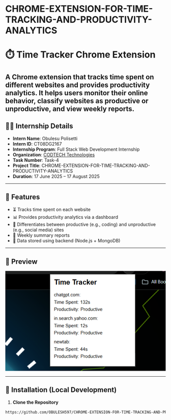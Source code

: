 # CHROME-EXTENSION-FOR-TIME-TRACKING-AND-PRODUCTIVITY-ANALYTICS
# ⏱️ Time Tracker Chrome Extension

A Chrome extension that tracks time spent on different websites and provides productivity analytics. It helps users monitor their online behavior, classify websites as productive or unproductive, and view weekly reports.
---
## 👨‍💻 Internship Details
- **Intern Name**: Obulesu Polisetti
- **Intern ID**: CT08DG2167  
- **Internship Program**: Full Stack Web Development Internship  
- **Organization**: [CODTECH Technologies](https://codtech.in)  
- **Task Number**: Task-4  
- **Project Title**:  CHROME-EXTENSION-FOR-TIME-TRACKING-AND-PRODUCTIVITY-ANALYTICS
- **Duration**: 17 June 2025 – 17 August 2025 
---


## 🔧 Features

- ⏳ Tracks time spent on each website
- 📊 Provides productivity analytics via a dashboard
- 🚫 Differentiates between productive (e.g., coding) and unproductive (e.g., social media) sites
- 📅 Weekly summary reports
- 💾 Data stored using backend (Node.js + MongoDB)

---

## 📸 Preview

![App Preview](./TASK-4/CHROME-EXTENSION-FOR-TIME-TRACKING-AND-PRODUCTIVITY-ANALYTICS/image1.png)

---

## 🧩 Installation (Local Development)

1. **Clone the Repository**

```bash
https://github.com/OBULESH597/CHROME-EXTENSION-FOR-TIME-TRACKING-AND-PRODUCTIVITY-ANALYTICS.git

